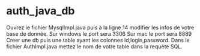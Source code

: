 # auth_java_db
Ouvrez le fichier MysqlImpl.java puis à la ligne 14 modifier les infos de votre base de donnée.
Sur windows le port sera 3306
Sur mac le port sera 8889 
Creer une db puis une table ayant les colonnes id,login,password.
Dans le fichier AuthImpl.java mettez le nom de votre table dans la requête SQL.
